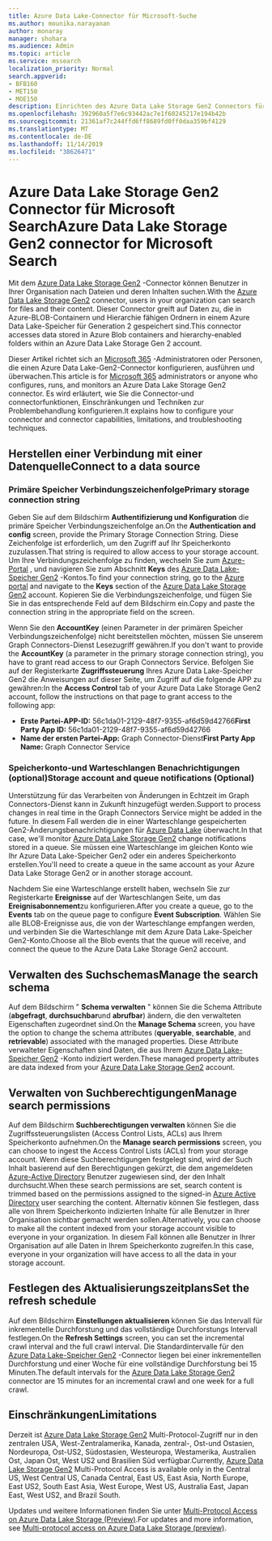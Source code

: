 ```yaml
---
title: Azure Data Lake-Connector für Microsoft-Suche
ms.author: mounika.narayanan
author: monaray
manager: shohara
ms.audience: Admin
ms.topic: article
ms.service: mssearch
localization_priority: Normal
search.appverid:
- BFB160
- MET150
- MOE150
description: Einrichten des Azure Data Lake Storage Gen2 Connectors für Microsoft Search
ms.openlocfilehash: 392960a5f7e6c93442ac7e1f60245217e194b42b
ms.sourcegitcommit: 21361af7c244ffd6ff8689fd0ff0daa359bf4129
ms.translationtype: MT
ms.contentlocale: de-DE
ms.lasthandoff: 11/14/2019
ms.locfileid: "38626471"
---
```

# <a name="azure-data-lake-storage-gen2-connector-for-microsoft-search"></a><span data-ttu-id="bdd78-103">Azure Data Lake Storage Gen2 Connector für Microsoft Search</span><span class="sxs-lookup"><span data-stu-id="bdd78-103">Azure Data Lake Storage Gen2 connector for Microsoft Search</span></span>

<span data-ttu-id="bdd78-104">Mit dem [Azure Data Lake Storage Gen2](https://docs.microsoft.com/azure/storage/blobs/data-lake-storage-introduction) -Connector können Benutzer in Ihrer Organisation nach Dateien und deren Inhalten suchen.</span><span class="sxs-lookup"><span data-stu-id="bdd78-104">With the [Azure Data Lake Storage Gen2](https://docs.microsoft.com/azure/storage/blobs/data-lake-storage-introduction) connector, users in your organization can search for files and their content.</span></span> <span data-ttu-id="bdd78-105">Dieser Connector greift auf Daten zu, die in Azure-BLOB-Containern und Hierarchie fähigen Ordnern in einem Azure Data Lake-Speicher für Generation 2 gespeichert sind.</span><span class="sxs-lookup"><span data-stu-id="bdd78-105">This connector accesses data stored in Azure Blob containers and hierarchy-enabled folders within an Azure Data Lake Storage Gen 2 account.</span></span>

<span data-ttu-id="bdd78-106">Dieser Artikel richtet sich an [Microsoft 365](https://www.microsoft.com/microsoft-365) -Administratoren oder Personen, die einen Azure Data Lake-Gen2-Connector konfigurieren, ausführen und überwachen.</span><span class="sxs-lookup"><span data-stu-id="bdd78-106">This article is for [Microsoft 365](https://www.microsoft.com/microsoft-365) administrators or anyone who configures, runs, and monitors an Azure Data Lake Storage Gen2 connector.</span></span> <span data-ttu-id="bdd78-107">Es wird erläutert, wie Sie die Connector-und connectorfunktionen, Einschränkungen und Techniken zur Problembehandlung konfigurieren.</span><span class="sxs-lookup"><span data-stu-id="bdd78-107">It explains how to configure your connector and connector capabilities, limitations, and troubleshooting techniques.</span></span>

## <a name="connect-to-a-data-source"></a><span data-ttu-id="bdd78-108">Herstellen einer Verbindung mit einer Datenquelle</span><span class="sxs-lookup"><span data-stu-id="bdd78-108">Connect to a data source</span></span>

### <a name="primary-storage-connection-string"></a><span data-ttu-id="bdd78-109">Primäre Speicher Verbindungszeichenfolge</span><span class="sxs-lookup"><span data-stu-id="bdd78-109">Primary storage connection string</span></span> 
<span data-ttu-id="bdd78-110">Geben Sie auf dem Bildschirm **Authentifizierung und Konfiguration** die primäre Speicher Verbindungszeichenfolge an.</span><span class="sxs-lookup"><span data-stu-id="bdd78-110">On the **Authentication and config** screen, provide the Primary Storage Connection String.</span></span> <span data-ttu-id="bdd78-111">Diese Zeichenfolge ist erforderlich, um den Zugriff auf Ihr Speicherkonto zuzulassen.</span><span class="sxs-lookup"><span data-stu-id="bdd78-111">That string is required to allow access to your storage account.</span></span> <span data-ttu-id="bdd78-112">Um Ihre Verbindungszeichenfolge zu finden, wechseln Sie zum [Azure-Portal](https://ms.portal.azure.com/#home) , und navigieren Sie zum Abschnitt **Keys** des [Azure Data Lake-Speicher Gen2](https://docs.microsoft.com/azure/storage/blobs/data-lake-storage-introduction) -Kontos.</span><span class="sxs-lookup"><span data-stu-id="bdd78-112">To find your connection string, go to the [Azure portal](https://ms.portal.azure.com/#home) and navigate to the **Keys** section of the [Azure Data Lake Storage Gen2](https://docs.microsoft.com/azure/storage/blobs/data-lake-storage-introduction) account.</span></span> <span data-ttu-id="bdd78-113">Kopieren Sie die Verbindungszeichenfolge, und fügen Sie Sie in das entsprechende Feld auf dem Bildschirm ein.</span><span class="sxs-lookup"><span data-stu-id="bdd78-113">Copy and paste the connection string in the appropriate field on the screen.</span></span>

<span data-ttu-id="bdd78-114">Wenn Sie den **AccountKey** (einen Parameter in der primären Speicher Verbindungszeichenfolge) nicht bereitstellen möchten, müssen Sie unserem Graph Connectors-Dienst Lesezugriff gewähren.</span><span class="sxs-lookup"><span data-stu-id="bdd78-114">If you don't want to provide the **AccountKey** (a parameter in the primary storage connection string), you have to grant read access to our Graph Connectors Service.</span></span> <span data-ttu-id="bdd78-115">Befolgen Sie auf der Registerkarte **Zugriffssteuerung** Ihres Azure Data Lake-Speicher Gen2 die Anweisungen auf dieser Seite, um Zugriff auf die folgende APP zu gewähren:</span><span class="sxs-lookup"><span data-stu-id="bdd78-115">In the **Access Control** tab of your Azure Data Lake Storage Gen2 account, follow the instructions on that page to grant access to the following app:</span></span>
* <span data-ttu-id="bdd78-116">**Erste Partei-APP-ID:** 56c1da01-2129-48f7-9355-af6d59d42766</span><span class="sxs-lookup"><span data-stu-id="bdd78-116">**First Party App ID:** 56c1da01-2129-48f7-9355-af6d59d42766</span></span>
* <span data-ttu-id="bdd78-117">**Name der ersten Partei-App:** Graph Connector-Dienst</span><span class="sxs-lookup"><span data-stu-id="bdd78-117">**First Party App Name:** Graph Connector Service</span></span>

### <a name="storage-account-and-queue-notifications-optional"></a><span data-ttu-id="bdd78-118">Speicherkonto-und Warteschlangen Benachrichtigungen (optional)</span><span class="sxs-lookup"><span data-stu-id="bdd78-118">Storage account and queue notifications (Optional)</span></span>
<span data-ttu-id="bdd78-119">Unterstützung für das Verarbeiten von Änderungen in Echtzeit im Graph Connectors-Dienst kann in Zukunft hinzugefügt werden.</span><span class="sxs-lookup"><span data-stu-id="bdd78-119">Support to process changes in real time in the Graph Connectors Service might be added in the future.</span></span> <span data-ttu-id="bdd78-120">In diesem Fall werden die in einer Warteschlange gespeicherten Gen2-Änderungsbenachrichtigungen für [Azure Data Lake](https://docs.microsoft.com/azure/storage/blobs/data-lake-storage-introduction) überwacht.</span><span class="sxs-lookup"><span data-stu-id="bdd78-120">In that case, we'll monitor [Azure Data Lake Storage Gen2](https://docs.microsoft.com/azure/storage/blobs/data-lake-storage-introduction) change notifications stored in a queue.</span></span> <span data-ttu-id="bdd78-121">Sie müssen eine Warteschlange im gleichen Konto wie Ihr Azure Data Lake-Speicher Gen2 oder ein anderes Speicherkonto erstellen.</span><span class="sxs-lookup"><span data-stu-id="bdd78-121">You'll need to create a queue in the same account as your Azure Data Lake Storage Gen2 or in another storage account.</span></span>

<span data-ttu-id="bdd78-122">Nachdem Sie eine Warteschlange erstellt haben, wechseln Sie zur Registerkarte **Ereignisse** auf der Warteschlangen Seite, um das **Ereignisabonnement**zu konfigurieren.</span><span class="sxs-lookup"><span data-stu-id="bdd78-122">After you create a queue, go to the **Events** tab on the queue page to configure **Event Subscription**.</span></span> <span data-ttu-id="bdd78-123">Wählen Sie alle BLOB-Ereignisse aus, die von der Warteschlange empfangen werden, und verbinden Sie die Warteschlange mit dem Azure Data Lake-Speicher Gen2-Konto.</span><span class="sxs-lookup"><span data-stu-id="bdd78-123">Choose all the Blob events that the queue will receive, and connect the queue to the Azure Data Lake Storage Gen2 account.</span></span>

## <a name="manage-the-search-schema"></a><span data-ttu-id="bdd78-124">Verwalten des Suchschemas</span><span class="sxs-lookup"><span data-stu-id="bdd78-124">Manage the search schema</span></span>
<span data-ttu-id="bdd78-125">Auf dem Bildschirm " **Schema verwalten** " können Sie die Schema Attribute (**abgefragt**, **durchsuchbar**und **abrufbar**) ändern, die den verwalteten Eigenschaften zugeordnet sind.</span><span class="sxs-lookup"><span data-stu-id="bdd78-125">On the **Manage Schema** screen, you have the option to change the schema attributes (**queryable**, **searchable**, and **retrievable**) associated with the managed properties.</span></span> <span data-ttu-id="bdd78-126">Diese Attribute verwalteter Eigenschaften sind Daten, die aus Ihrem [Azure Data Lake-Speicher Gen2](https://docs.microsoft.com/azure/storage/blobs/data-lake-storage-introduction) -Konto indiziert werden.</span><span class="sxs-lookup"><span data-stu-id="bdd78-126">These managed property attributes are data indexed from your [Azure Data Lake Storage Gen2](https://docs.microsoft.com/azure/storage/blobs/data-lake-storage-introduction) account.</span></span>

## <a name="manage-search-permissions"></a><span data-ttu-id="bdd78-127">Verwalten von Suchberechtigungen</span><span class="sxs-lookup"><span data-stu-id="bdd78-127">Manage search permissions</span></span>
<span data-ttu-id="bdd78-128">Auf dem Bildschirm **Suchberechtigungen verwalten** können Sie die Zugriffssteuerungslisten (Access Control Lists, ACLs) aus Ihrem Speicherkonto aufnehmen.</span><span class="sxs-lookup"><span data-stu-id="bdd78-128">On the **Manage search permissions** screen, you can choose to ingest the Access Control Lists (ACLs) from your storage account.</span></span> <span data-ttu-id="bdd78-129">Wenn diese Suchberechtigungen festgelegt sind, wird der Such Inhalt basierend auf den Berechtigungen gekürzt, die dem angemeldeten [Azure-Active Directory](https://docs.microsoft.com/azure/active-directory/) Benutzer zugewiesen sind, der den Inhalt durchsucht.</span><span class="sxs-lookup"><span data-stu-id="bdd78-129">When these search permissions are set, search content is trimmed based on the permissions assigned to the signed-in [Azure Active Directory](https://docs.microsoft.com/azure/active-directory/) user searching the content.</span></span> <span data-ttu-id="bdd78-130">Alternativ können Sie festlegen, dass alle von Ihrem Speicherkonto indizierten Inhalte für alle Benutzer in Ihrer Organisation sichtbar gemacht werden sollen.</span><span class="sxs-lookup"><span data-stu-id="bdd78-130">Alternatively, you can choose to make all the content indexed from your storage account visible to everyone in your organization.</span></span> <span data-ttu-id="bdd78-131">In diesem Fall können alle Benutzer in Ihrer Organisation auf alle Daten in Ihrem Speicherkonto zugreifen.</span><span class="sxs-lookup"><span data-stu-id="bdd78-131">In this case, everyone in your organization will have access to all the data in your storage account.</span></span>
 
## <a name="set-the-refresh-schedule"></a><span data-ttu-id="bdd78-132">Festlegen des Aktualisierungszeitplans</span><span class="sxs-lookup"><span data-stu-id="bdd78-132">Set the refresh schedule</span></span>
<span data-ttu-id="bdd78-133">Auf dem Bildschirm **Einstellungen aktualisieren** können Sie das Intervall für inkrementelle Durchforstung und das vollständige Durchforstungs Intervall festlegen.</span><span class="sxs-lookup"><span data-stu-id="bdd78-133">On the **Refresh Settings** screen, you can set the incremental crawl interval and the full crawl interval.</span></span> <span data-ttu-id="bdd78-134">Die Standardintervalle für den [Azure Data Lake-Speicher Gen2](https://docs.microsoft.com/azure/storage/blobs/data-lake-storage-introduction) -Connector liegen bei einer inkrementellen Durchforstung und einer Woche für eine vollständige Durchforstung bei 15 Minuten.</span><span class="sxs-lookup"><span data-stu-id="bdd78-134">The default intervals for the [Azure Data Lake Storage Gen2](https://docs.microsoft.com/azure/storage/blobs/data-lake-storage-introduction) connector are 15 minutes for an incremental crawl and one week for a full crawl.</span></span>
 
## <a name="limitations"></a><span data-ttu-id="bdd78-135">Einschränkungen</span><span class="sxs-lookup"><span data-stu-id="bdd78-135">Limitations</span></span>
<span data-ttu-id="bdd78-136">Derzeit ist [Azure Data Lake Storage Gen2](https://docs.microsoft.com/azure/storage/blobs/data-lake-storage-introduction) Multi-Protocol-Zugriff nur in den zentralen USA, West-Zentralamerika, Kanada, zentral-, Ost-und Ostasien, Nordeuropa, Ost-US2, Südostasien, Westeuropa, Westamerika, Australien Ost, Japan Ost, West US2 und Brasilien Süd verfügbar.</span><span class="sxs-lookup"><span data-stu-id="bdd78-136">Currently, [Azure Data Lake Storage Gen2](https://docs.microsoft.com/azure/storage/blobs/data-lake-storage-introduction) Multi-Protocol Access is available only in the Central US, West Central US, Canada Central, East US, East Asia, North Europe, East US2, South East Asia, West Europe, West US, Australia East, Japan East, West US2, and Brazil South.</span></span>

<span data-ttu-id="bdd78-137">Updates und weitere Informationen finden Sie unter [Multi-Protocol Access on Azure Data Lake Storage (Preview)](https://docs.microsoft.com/azure/storage/blobs/data-lake-storage-multi-protocol-access).</span><span class="sxs-lookup"><span data-stu-id="bdd78-137">For updates and more information, see  [Multi-protocol access on Azure Data Lake Storage (preview)](https://docs.microsoft.com/azure/storage/blobs/data-lake-storage-multi-protocol-access).</span></span>


